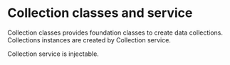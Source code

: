 Collection classes and service
==============================

Collection classes provides foundation classes to create data collections.
Collections instances are created by Collection service.

Collection service is injectable.
